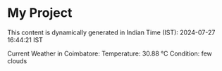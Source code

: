 # My Project

This content is dynamically generated in Indian Time (IST): 2024-07-27 16:44:21 IST


Current Weather in Coimbatore:
Temperature: 30.88 °C
Condition: few clouds
